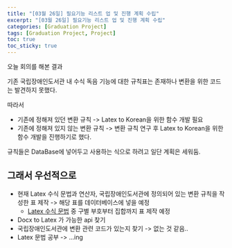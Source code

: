 ```yaml
---
title: "[03월 26일] 필요기능 리스트 업 및 진행 계획 수립"
excerpt: "[03월 26일] 필요기능 리스트 업 및 진행 계획 수립"
categories: [Graduation Project]
tags: [Graduation Project, Project]
toc: true
toc_sticky: true
---
```


오늘 회의를 해본 결과 

기존 국립장애인도서관 내 수식 독음 기능에 대한 규칙표는 존재하나 변환을 위한 코드는 발견하지 못했다. 

따라서 

- 기존에 정해져 있던 변환 규칙 -> Latex to Korean을 위한 함수 개발 필요
- 기존에 정해져 있지 않는 변환 규칙 -> 변환 규칙 연구 후 Latex to Korean을 위한 함수 개발을 진행하기로 했다.

규칙들은 DataBase에 넣어두고 사용하는 식으로 하려고 일단 계획은 세워둠.

## 그래서 우선적으로

- 현재 Latex 수식 문법과 연산자, 국립장애인도서관에 정의되어 있는 변환 규칙을 작성한 표 제작 -> 해당 표를 데이터베이스에 넣을 예정
    - [Latex 수식 문법](https://ko.wikipedia.org/wiki/%EC%9C%84%ED%82%A4%EB%B0%B1%EA%B3%BC:TeX_%EB%AC%B8%EB%B2%95) 중 구별 부호부터 집합까지 표 제작 예정
- Docx to Latex 가 가능한 api 찾기
- 국립장애인도서관에 변환 관련 코드가 있는지 찾기 -> 없는 것 같음..
- Latex 문법 공부 -> ...ing